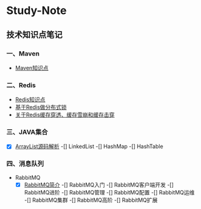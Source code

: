 # Study-Note
## 技术知识点笔记

### 一、Maven

- <a href="/20190708/maven.md" target="_blank">Maven知识点</a>

### 二、Redis

- <a href="/20190709/Redis.md" target="_blank">Redis知识点</a>  
- <a href="/20190711/Redis分布式锁.md" target="_blank">基于Redis做分布式锁</a>
- <a href="/20190711/关于Redis问题.md" target="_blank">关于Redis缓存穿透、缓存雪崩和缓存击穿</a>

### 三、JAVA集合

-[x] <a href="/20190710/ArrayList.md" target="_blank">ArrayList源码解析</a>
-[] LinkedList
-[] HashMap
-[] HashTable
### 四、消息队列

- RabbitMQ
  -[x] <a href="/20190713/RabbitMQ简介.md" target="_blank">RabbitMQ简介</a>
  -[] RabbitMQ入门
  -[] RabbitMQ客户端开发
  -[] RabbitMQ进阶
  -[] RabbitMQ管理
  -[] RabbitMQ配置
  -[] RabbitMQ运维
  -[] RabbitMQ集群
  -[] RabbitMQ高阶
  -[] RabbitMQ扩展
